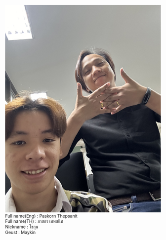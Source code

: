 ![alt text for screen readers](รูป.jpg "Text to show on mouseover")
Full name(Eng) : Paskorn Thepsanit  
Full name(TH) : ภาสกร เทพสนิท  
Nickname : โชกุน  
Geust : Maykin  
